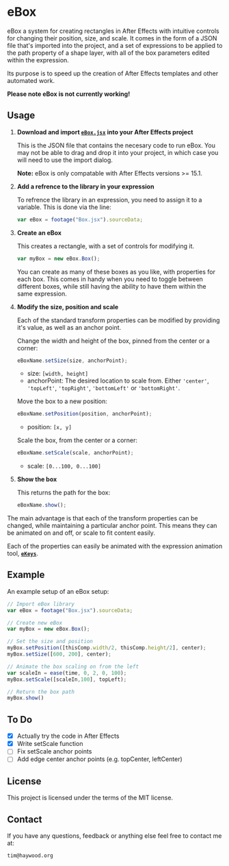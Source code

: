 # eBox

eBox a system for creating rectangles in After Effects with intuitive controls for changing their position, size, and scale. It comes in the form of a JSON file that's imported into the project, and a set of expressions to be applied to the path property of a shape layer, with all of the box parameters edited within the expression.

Its purpose is to speed up the creation of After Effects templates and other automated work.

**Please note eBox is not currently working!**

## Usage

1. **Download and import [`eBox.jsx`](https://github.com/motiondeveloper/eBox/raw/master/eBox.jsx) into your After Effects project**

   This is the JSON file that contains the necesary code to run eBox. You may not be able to drag and drop it into your project, in which case you will need to use the import dialog.

   **Note:** eBox is only compatable with After Effects versions >= 15.1.

2. **Add a refrence to the library in your expression**

   To refrence the library in an expression, you need to assign it to a variable. This is done via the line:

   ```javascript
   var eBox = footage("Box.jsx").sourceData;
   ```

3. **Create an eBox**

   This creates a rectangle, with a set of controls for modifying it.

   ```javascript
   var myBox = new eBox.Box();
   ```

   You can create as many of these boxes as you like, with properties for each box. This comes in handy when you need to toggle between different boxes, while still having the ability to have them within the same expression.

4. **Modify the size, position and scale**

   Each of the standard transform properties can be modified by providing it's value, as well as an anchor point.

   Change the width and height of the box, pinned from the center or a corner:

   ```javascript
   eBoxName.setSize(size, anchorPoint);
   ```

    - size: `[width, height]`
    - anchorPoint: The desired location to scale from. Either `'center'`, `'topLeft'`, `'topRight'`, `'bottomLeft'` or `'bottomRight'`.

    Move the box to a new position:

   ```javascript
   eBoxName.setPosition(position, anchorPoint);
   ```

   - position: `[x, y]`

   Scale the box, from the center or a corner:

   ```javascript
   eBoxName.setScale(scale, anchorPoint);
   ```

   - scale: `[0...100, 0...100]`

5. **Show the box**

    This returns the path for the box:

    ```javascript
    eBoxName.show();
    ````

The main advantage is that each of the transform properties can be changed, while maintaining a particular anchor point. This means they can be animated on and off, or scale to fit content easily.

Each of the properties can easily be animated with the expression animation tool, **[`eKeys`](https://github.com/motiondeveloper/ekeys)**.

## Example

An example setup of an eBox setup:

```javascript
// Import eBox library
var eBox = footage("Box.jsx").sourceData;

// Create new eBox
var myBox = new eBox.Box();

// Set the size and position
myBox.setPosition([thisComp.width/2, thisComp.height/2], center);
myBox.setSize([600, 200], center);

// Animate the box scaling on from the left
var scaleIn = ease(time, 0, 2, 0, 100);
myBox.setScale([scaleIn,100], topLeft);

// Return the box path
myBox.show()
```

## To Do

- [x] Actually try the code in After Effects
- [x] Write setScale function
- [ ] Fix setScale anchor points
- [ ] Add edge center anchor points (e.g. topCenter, leftCenter)

## License

This project is licensed under the terms of the MIT license.

## Contact

If you have any questions, feedback or anything else feel free to contact me at:

`tim@haywood.org`